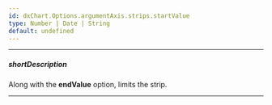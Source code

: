 ```yaml
---
id: dxChart.Options.argumentAxis.strips.startValue
type: Number | Date | String
default: undefined
---
```

---
##### shortDescription
Along with the **endValue** option, limits the strip.

---
